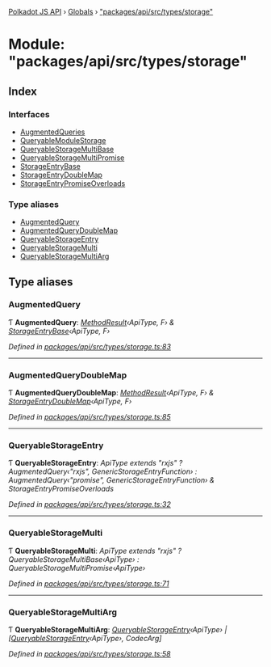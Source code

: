 [Polkadot JS API](../README.md) › [Globals](../globals.md) › ["packages/api/src/types/storage"](_packages_api_src_types_storage_.md)

# Module: "packages/api/src/types/storage"

## Index

### Interfaces

* [AugmentedQueries](../interfaces/_packages_api_src_types_storage_.augmentedqueries.md)
* [QueryableModuleStorage](../interfaces/_packages_api_src_types_storage_.queryablemodulestorage.md)
* [QueryableStorageMultiBase](../interfaces/_packages_api_src_types_storage_.queryablestoragemultibase.md)
* [QueryableStorageMultiPromise](../interfaces/_packages_api_src_types_storage_.queryablestoragemultipromise.md)
* [StorageEntryBase](../interfaces/_packages_api_src_types_storage_.storageentrybase.md)
* [StorageEntryDoubleMap](../interfaces/_packages_api_src_types_storage_.storageentrydoublemap.md)
* [StorageEntryPromiseOverloads](../interfaces/_packages_api_src_types_storage_.storageentrypromiseoverloads.md)

### Type aliases

* [AugmentedQuery](_packages_api_src_types_storage_.md#augmentedquery)
* [AugmentedQueryDoubleMap](_packages_api_src_types_storage_.md#augmentedquerydoublemap)
* [QueryableStorageEntry](_packages_api_src_types_storage_.md#queryablestorageentry)
* [QueryableStorageMulti](_packages_api_src_types_storage_.md#queryablestoragemulti)
* [QueryableStorageMultiArg](_packages_api_src_types_storage_.md#queryablestoragemultiarg)

## Type aliases

###  AugmentedQuery

Ƭ **AugmentedQuery**: *[MethodResult](_packages_api_src_types_base_.md#methodresult)‹ApiType, F› & [StorageEntryBase](../interfaces/_packages_api_src_types_storage_.storageentrybase.md)‹ApiType, F›*

*Defined in [packages/api/src/types/storage.ts:83](https://github.com/polkadot-js/api/blob/6faea13a2/packages/api/src/types/storage.ts#L83)*

___

###  AugmentedQueryDoubleMap

Ƭ **AugmentedQueryDoubleMap**: *[MethodResult](_packages_api_src_types_base_.md#methodresult)‹ApiType, F› & [StorageEntryDoubleMap](../interfaces/_packages_api_src_types_storage_.storageentrydoublemap.md)‹ApiType, F›*

*Defined in [packages/api/src/types/storage.ts:85](https://github.com/polkadot-js/api/blob/6faea13a2/packages/api/src/types/storage.ts#L85)*

___

###  QueryableStorageEntry

Ƭ **QueryableStorageEntry**: *ApiType extends "rxjs" ? AugmentedQuery‹"rxjs", GenericStorageEntryFunction› : AugmentedQuery‹"promise", GenericStorageEntryFunction› & StorageEntryPromiseOverloads*

*Defined in [packages/api/src/types/storage.ts:32](https://github.com/polkadot-js/api/blob/6faea13a2/packages/api/src/types/storage.ts#L32)*

___

###  QueryableStorageMulti

Ƭ **QueryableStorageMulti**: *ApiType extends "rxjs" ? QueryableStorageMultiBase‹ApiType› : QueryableStorageMultiPromise‹ApiType›*

*Defined in [packages/api/src/types/storage.ts:71](https://github.com/polkadot-js/api/blob/6faea13a2/packages/api/src/types/storage.ts#L71)*

___

###  QueryableStorageMultiArg

Ƭ **QueryableStorageMultiArg**: *[QueryableStorageEntry](_packages_api_src_types_storage_.md#queryablestorageentry)‹ApiType› | [[QueryableStorageEntry](_packages_api_src_types_storage_.md#queryablestorageentry)‹ApiType›, CodecArg]*

*Defined in [packages/api/src/types/storage.ts:58](https://github.com/polkadot-js/api/blob/6faea13a2/packages/api/src/types/storage.ts#L58)*
